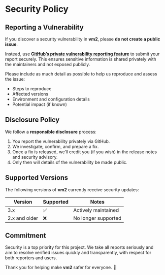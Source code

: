 # Security Policy

## Reporting a Vulnerability

If you discover a security vulnerability in **vm2**, please **do not create a public issue**.

Instead, use **[GitHub’s private vulnerability reporting feature](https://github.com/patriksimek/vm2/security/advisories/new)** to submit your report securely. This ensures sensitive information is shared privately with the maintainers and not exposed publicly.

Please include as much detail as possible to help us reproduce and assess the issue:
- Steps to reproduce  
- Affected versions  
- Environment and configuration details  
- Potential impact (if known)

## Disclosure Policy

We follow a **responsible disclosure** process:

1. You report the vulnerability privately via GitHub.  
2. We investigate, confirm, and prepare a fix.  
3. Once a fix is released, we’ll credit you (if you wish) in the release notes and security advisory.  
4. Only then will details of the vulnerability be made public.

## Supported Versions

The following versions of **vm2** currently receive security updates:

| Version | Supported | Notes |
|----------|------------|-------|
| 3.x | ✅ | Actively maintained |
| 2.x and older | ❌ | No longer supported |

## Commitment

Security is a top priority for this project. We take all reports seriously and aim to resolve verified issues quickly and transparently, with respect for both reporters and users.

Thank you for helping make **vm2** safer for everyone. 🙏